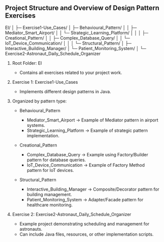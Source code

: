 ## Project Structure and Overview of Design Pattern Exercises

EI/
│
├─ Exercise1-Use_Cases/
│   ├─ Behavioural_Pattern/
│   │   ├─ Mediator_Smart_Airport/
│   │   └─ Strategic_Learning_Platform/
│   │
│   ├─ Creational_Pattern/
│   │   ├─ Complex_Database_Query/
│   │   └─ IoT_Device_Communication/
│   │
│   └─ Structural_Pattern/
│       ├─ Interactive_Building_Manager/
│       └─ Patient_Monitoring_System/
│
└─ Exercise2-Astronaut_Daily_Schedule_Organizer


1. Root Folder: EI
    - Contains all exercises related to your project work.

2. Exercise 1: Exercise1-Use_Cases
    - Implements different design patterns in Java.

3. Organized by pattern type:

    - Behavioural_Pattern
        - Mediator_Smart_Airport → Example of Mediator pattern in airport systems.
        - Strategic_Learning_Platform → Example of strategic pattern implementation.

    - Creational_Pattern
        - Complex_Database_Query → Example using Factory/Builder pattern for database queries.
        - IoT_Device_Communication → Example of Factory Method pattern for IoT devices.

    - Structural_Pattern
        - Interactive_Building_Manager → Composite/Decorator pattern for building management.
        - Patient_Monitoring_System → Adapter/Facade pattern for healthcare monitoring.

4. Exercise 2: Exercise2-Astronaut_Daily_Schedule_Organizer
    - Example project demonstrating scheduling and management for astronauts.
    - Can include Java files, resources, or other implementation scripts.
